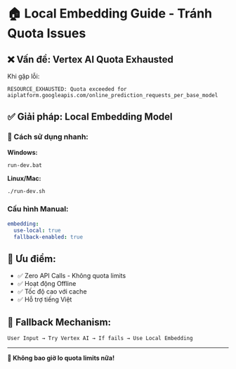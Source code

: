 # 🏠 Local Embedding Guide - Tránh Quota Issues

## ❌ Vấn đề: Vertex AI Quota Exhausted

Khi gặp lỗi:

```
RESOURCE_EXHAUSTED: Quota exceeded for aiplatform.googleapis.com/online_prediction_requests_per_base_model
```

## ✅ Giải pháp: Local Embedding Model

### 🚀 Cách sử dụng nhanh:

**Windows:**

```batch
run-dev.bat
```

**Linux/Mac:**

```bash
./run-dev.sh
```

### Cấu hình Manual:

```yaml
embedding:
  use-local: true
  fallback-enabled: true
```

## 🎯 Ưu điểm:

- ✅ Zero API Calls - Không quota limits
- ✅ Hoạt động Offline
- ✅ Tốc độ cao với cache
- ✅ Hỗ trợ tiếng Việt

## 🔄 Fallback Mechanism:

```
User Input → Try Vertex AI → If fails → Use Local Embedding
```

---

**🎉 Không bao giờ lo quota limits nữa!**
